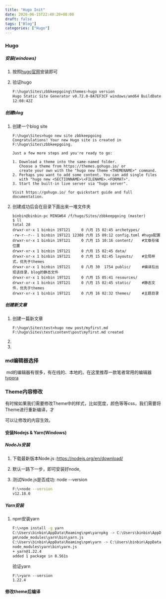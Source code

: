 ```yaml
---
title: "Hugo Init"
date: 2020-06-15T22:49:20+08:00
draft: false
tags: ["Blog"]
categories: ["Hugo"]
---
```




### Hugo

##### 安装(windows)

1. 按照[hugo官网](https://gohugo.io/getting-started/installing/#windows)安装即可

2. 验证hugo

   ```sh
   F:\hugo\Sites\zbbkeepgoing\themes>hugo version
   Hugo Static Site Generator v0.72.0-8A7EF3CF windows/amd64 BuildDate: 2020-05-31T
   12:08:42Z		
   ```

##### 创建blog

1. 创建一个blog site

   ```
   F:\hugo\Sites>hugo new site zbbkeepgoing
   Congratulations! Your new Hugo site is created in F:\hugo\Sites\zbbkeepgoing.
   
   Just a few more steps and you're ready to go:
   
   1. Download a theme into the same-named folder.
      Choose a theme from https://themes.gohugo.io/ or
      create your own with the "hugo new theme <THEMENAME>" command.
   2. Perhaps you want to add some content. You can add single files
      with "hugo new <SECTIONNAME>\<FILENAME>.<FORMAT>".
   3. Start the built-in live server via "hugo server".
   
   Visit https://gohugo.io/ for quickstart guide and full documentation.
   ```

2. 创建成功后会在目录下面出来一堆文件夹

   ```
   binbin@binbin-pc MINGW64 /f/hugo/Sites/zbbkeepgoing (master)
   $ ll
   total 28
   drwxr-xr-x 1 binbin 197121     0 六月 15 02:45 archetypes/ 
   -rw-r--r-- 1 binbin 197121 12308 六月 15 09:12 config.toml #hugo配置
   drwxr-xr-x 1 binbin 197121     0 六月 15 10:16 content/    #文章存储位置
   drwxr-xr-x 1 binbin 197121     0 六月 15 02:45 data/          
   drwxr-xr-x 1 binbin 197121     0 六月 15 02:45 layouts/    #全局样式，优先于themes
   drwxr-xr-x 1 binbin 197121     0 八月 30  1754 public/     #编译后出现该目录，blog的静态文件
   drwxr-xr-x 1 binbin 197121     0 六月 15 05:41 resources/     
   drwxr-xr-x 1 binbin 197121     0 六月 15 02:45 static/     #静态文件，优先于themes
   drwxr-xr-x 1 binbin 197121     0 六月 16 02:32 themes/     #主题目录
   ```

#####  创建新文章

1. 创建一篇新文章

   ```
   F:\hugo\Sites\test>hugo new post/myfirst.md
   F:\hugo\Sites\test\content\post\myfirst.md created
   ```

   

2. 

3. 



### md编辑器选择

​		md的编辑器有很多，有在线的、本地的。在这里推荐一款笔者常用的编辑器[typora](https://www.typora.io/)

### Theme内容修改

​		有时候如果我们需要修改Theme中的样式，比如宽度，颜色等等css，我们需要将Theme进行重新编译，才

可以让修改的内容生效。

#### 安装Nodejs & Yarn(Windows)

##### NodeJs安装

1. 下载最新版本Node.js :https://nodejs.org/en/download/

2. 默认一路下一步，即可安装好node,

3. 测试Node.js是否成功: node --version

   ```sh
   F:\>node --version
   v12.18.0
   ```

##### Yarn安装

1. npm安装yarn

   ```sh
   F:\>npm install -g yarn
   C:\Users\binbin\AppData\Roaming\npm\yarnpkg -> C:\Users\binbin\AppData\Roaming\n
   pm\node_modules\yarn\bin\yarn.js
   C:\Users\binbin\AppData\Roaming\npm\yarn -> C:\Users\binbin\AppData\Roaming\npm\
   node_modules\yarn\bin\yarn.js
   + yarn@1.22.4
   added 1 package in 8.561s
   ```

   验证yarn

   ```
   F:\>yarn --version
   1.22.4
   ```

#### 修改theme后编译

​	
